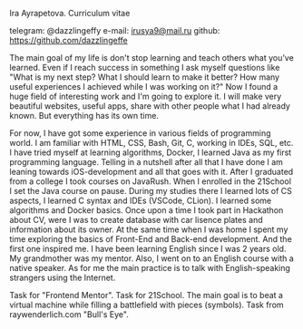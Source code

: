 Ira Ayrapetova. Curriculum vitae

telegram: @dazzlingeffy e-mail: irusya9@mail.ru github: https://github.com/dazzlingeffe

The main goal of my life is don't stop learning and teach others what you’ve learned. Even if I reach success in something I ask myself questions like "What is my next step? What I should learn to make it better? How many useful experiences I achieved while I was working on it?" Now I found a huge field of interesting work and I'm going to explore it. I will make very beautiful websites, useful apps, share with other people what I had already known. But everything has its own time.

For now, I have got some experience in various fields of programming world. I am familiar with HTML, CSS, Bash, Git, C, working in IDEs, SQL, etc. I have tried myself at learning algorithms, Docker, I learned Java as my first programming language. Telling in a nutshell after all that I have done I am leaning towards iOS-development and all that goes with it. After I graduated from a college I took courses on JavaRush. When I enrolled in the 21School I set the Java course on pause. During my studies there I learned lots of CS aspects, I learned С syntax and IDEs (VSCode, CLion). I learned some algorithms and Docker basics. Once upon a time I took part in Hackathon about CV, were I was to create database with car lisence plates and information about its owner. At the same time when I was home I spent my time exploring the basics of Front-End and Back-end development. And the first one inspired me. I have been learning English since I was 2 years old. My grandmother was my mentor. Also, I went on to an English course with a native speaker. As for me the main practice is to talk with English-speaking strangers using the Internet.

Task for "Frontend Mentor".
Task for 21School. The main goal is to beat a virtual machine while filling a battlefield with pieces (symbols).
Task from raywenderlich.com "Bull's Eye".
